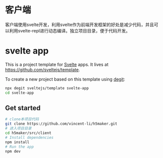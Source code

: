 # 客户端

客户端使用svelte开发，利用svelte作为前端开发框架的好处是减少代码，并且可以利用svelte-repl进行动态编译。独立项目目录，便于代码开发。

# svelte app

This is a project template for [Svelte](https://svelte.dev) apps. It lives at https://github.com/sveltejs/template.

To create a new project based on this template using [degit](https://github.com/Rich-Harris/degit):

```bash
npx degit sveltejs/template svelte-app
cd svelte-app
```


## Get started

```bash
# clone本项目代码
git clone https://github.com/vincent-li/h5maker.git
# 进入项目目录
cd h5maker/src/client
# Install dependencies
npm install
# Run the app
npm dev
```

